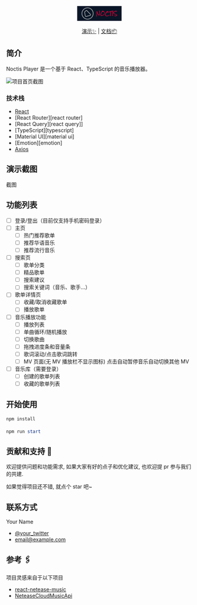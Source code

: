 <div align="center">
  <a href="#">
    <img src="./public/logo.png" alt="Logo" width="120">
  </a>

  <p align="center">
    <a href="https://github.com/othneildrew/Best-README-Template">演示✨</a>
    |
    <a href="https://github.com/othneildrew/Best-README-Template">文档📦</a>
  </p>
</div>

## 简介

Noctis Player 是一个基于 React、TypeScript 的音乐播放器。

![项目首页截图](https://)

### 技术栈

- [React](https://github.com/facebook/react/)
- [React Router][react router]
- [React Query][react query]]
- [TypeScript][typescript]
- [Material UI][material ui]
- [Emotion][emotion]
- [Axios](https://axios-http.com/docs/intro)

## 演示截图

截图

## 功能列表

- [ ] 登录/登出（目前仅支持手机密码登录）
- [ ] 主页
  - [ ] 热门推荐歌单
  - [ ] 推荐华语音乐
  - [ ] 推荐流行音乐
- [ ] 搜索页
  - [ ] 歌单分类
  - [ ] 精品歌单
  - [ ] 搜索建议
  - [ ] 搜索关键词（音乐、歌手...）
- [ ] 歌单详情页
  - [ ] 收藏/取消收藏歌单
  - [ ] 播放歌单
- [ ] 音乐播放功能
  - [ ] 播放列表
  - [ ] 单曲循环/随机播放
  - [ ] 切换歌曲
  - [ ] 拖拽进度条和音量条
  - [ ] 歌词滚动/点击歌词跳转
  - [ ] MV 页面(无 MV 播放栏不显示图标) 点击自动暂停音乐自动切换其他 MV
- [ ] 音乐库（需要登录）
  - [ ] 创建的歌单列表
  - [ ] 收藏的歌单列表

## 开始使用

```powershell
npm install

npm run start
```

## 贡献和支持 🤝

欢迎提供问题和功能需求, 如果大家有好的点子和优化建议, 也欢迎提 pr 参与我们的共建.

如果觉得项目还不错, 就点个 star 吧~

## 联系方式

Your Name

- [@your_twitter](https://twitter.com/your_username)
- email@example.com

## 参考 🖇️

项目灵感来自于以下项目

- [react-netease-music](https://github.com/uniquemo/react-netease-music)
- [NeteaseCloudMusicApi](https://binaryify.github.io/NeteaseCloudMusicApi)
